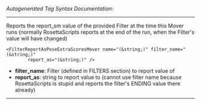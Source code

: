 _Autogenerated Tag Syntax Documentation:_

---
Reports the report_sm value of the provided Filter at the time this Mover runs (normally RosettaScripts reports at the end of the run, when the Filter's value will have changed)

```
<FilterReportAsPoseExtraScoresMover name="(&string;)" filter_name="(&string;)"
        report_as="(&string;)" />
```

-   **filter_name**: Filter (defined in FILTERS section) to report value of
-   **report_as**: string to report value to (cannot use filter name because RosettaScripts is stupid and reports the filter's ENDING value there already)

---
